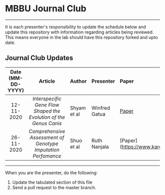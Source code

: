 # MBBU Journal Club
---
It is each presenter's responsibility to update the schedule below and update this repository with information regarding articles being reviewed. This means everyone in the lab should have this repository forked and upto date.

Journal Club Updates
---
Date (MM-DD-YYYY)| Article | Author | Presenter | Paper | Presentation_link
:---: | :---: | :--- | :--- | :--- | :---
12-11-2020 | *Interspecific Gene Flow Shaped the Evolution of the Genus Canis* | Shyam et al | Winfred Gatua | [Paper](https://www.sciencedirect.com/science/article/pii/S0960982218311254) | [Presentation_link] () 
26-11-2020 | *Comprehensive Assessment of Genotype Imputation Perfomance* | Shuo et al | Ruth Nanjala | [Paper] (https://www.karger.com/Article/Abstract/489758) | [Presentation_link] (https://docs.google.com/presentation/d/1uh6Hl_tnCN9FPHxXBVDGPQqHv4aMu5G48ISxgEqtKWs/edit#slide=id.p)

---

When you are the presenter, do the following:
 1. Update the tabulated section of this file
 2. Send a pull request to the master branch.
